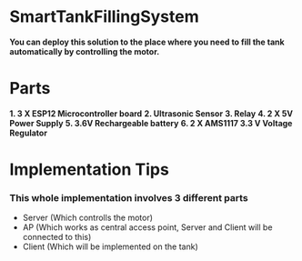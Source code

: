 # SmartTankFillingSystem
**You can deploy this solution to the place where you need to fill the tank automatically by controlling the motor.**

# Parts

**1. 3 X ESP12 Microcontroller board**
**2. Ultrasonic Sensor**
**3. Relay**
**4. 2 X 5V Power Supply**
**5. 3.6V Rechargeable battery**
**6. 2 X AMS1117 3.3 V Voltage Regulator**

# Implementation Tips

### This whole implementation involves 3 different parts

* Server (Which controlls the motor)
* AP (Which works as central access point, Server and Client will be connected to this)
* Client (Which will be implemented on the tank)
